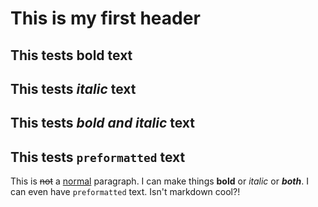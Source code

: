# This is my first header

## This tests **bold** text

## This tests *italic* text

## This tests ***bold and italic*** text

## This tests `preformatted` text

This is ~~not~~ a [normal](https://www.google.com/search?q=normal) paragraph. I can make things **bold** or *italic* or ***both***. I can even have `preformatted` text. Isn't markdown cool?!

